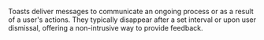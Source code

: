 Toasts deliver messages to communicate an ongoing process or as a result of a user's actions. They typically disappear after a set interval or upon user dismissal, offering a non-intrusive way to provide feedback. 